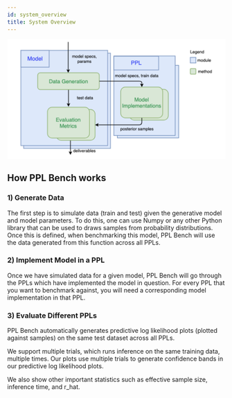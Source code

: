 ```yaml
---
id: system_overview
title: System Overview
---
```

![](assets/system_overview_with_background.png)

## How PPL Bench works

### 1) Generate Data

The first step is to simulate data (train and test) given the generative model and model parameters. To do this, one can use Numpy or any other Python library that can be used to draws samples from probability distributions. Once this is defined, when benchmarking this model, PPL Bench will use the data generated from this function across all PPLs.

### 2) Implement Model in a PPL

Once we have simulated data for a given model, PPL Bench will go through the PPLs which have implemented the model in question. For every PPL that you want to benchmark against, you will need a corresponding model implementation in that PPL.

### 3) Evaluate Different PPLs

PPL Bench automatically generates predictive log likelihood plots (plotted against samples) on the same test dataset across all PPLs.

We support multiple trials, which runs inference on the same training data, multiple times. Our plots use multiple trials to generate confidence bands in our predictive log likelihood plots.

We also show other important statistics such as effective sample size, inference time, and r_hat.
